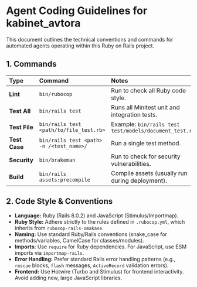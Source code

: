 # Agent Coding Guidelines for kabinet_avtora

This document outlines the technical conventions and commands for automated agents operating within this Ruby on Rails project.

## 1. Commands

| Type | Command | Notes |
| :--- | :--- | :--- |
| **Lint** | `bin/rubocop` | Run to check all Ruby code style. |
| **Test All** | `bin/rails test` | Runs all Minitest unit and integration tests. |
| **Test File** | `bin/rails test <path/to/file_test.rb>` | Example: `bin/rails test test/models/document_test.rb` |
| **Test Case** | `bin/rails test <path> -n /<test_name>/` | Run a single test method. |
| **Security** | `bin/brakeman` | Run to check for security vulnerabilities. |
| **Build** | `bin/rails assets:precompile` | Compile assets (usually run during deployment). |

## 2. Code Style & Conventions

*   **Language:** Ruby (Rails 8.0.2) and JavaScript (Stimulus/Importmap).
*   **Ruby Style:** Adhere strictly to the rules defined in `.rubocop.yml`, which inherits from `rubocop-rails-omakase`.
*   **Naming:** Use standard Ruby/Rails conventions (snake_case for methods/variables, CamelCase for classes/modules).
*   **Imports:** Use `require` for Ruby dependencies. For JavaScript, use ESM imports via `importmap-rails`.
*   **Error Handling:** Prefer standard Rails error handling patterns (e.g., `rescue` blocks, `flash` messages, `ActiveRecord` validation errors).
*   **Frontend:** Use Hotwire (Turbo and Stimulus) for frontend interactivity. Avoid adding new, large JavaScript libraries.
